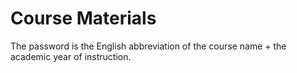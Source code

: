 # Course Materials  
The password is the English abbreviation of the course name + the academic year of instruction.
